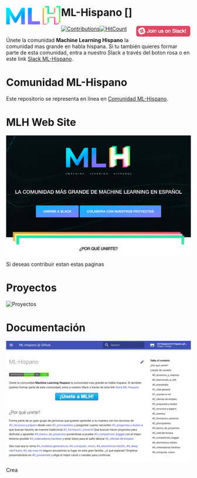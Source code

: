 # ML-Hispano [<img align="left" width="150" src="docs/assets/img/mlh-logo.png">]

[![Contributions](https://img.shields.io/badge/contributions-welcome-brightgreen.svg?style=flat)](https://github.com/ml-hispano/recursos-ml)[![HitCount](http://hits.dwyl.io/ml-hispano/recursos-ml.svg)](http://hits.dwyl.io/ml-hispano/recursos-ml)
[<img align="right" width="150" src="docs/assets/images/join-slack-team.png">](https://bit.ly/2Oqingj)

Únete la comunidad **Machine Learning Hispano** la comunidad mas grande en habla hispana. Si tu también quieres formar parte de esta comunidad, entra a nuestro Slack a través del boton rosa o en este link [Slack ML-Hispano](https://bit.ly/2Oqingj).

# Comunidad ML-Hispano
Este repositorio se representa en línea en [Comunidad ML-Hispano](http://machinelearninghispano.com).

# MLH Web Site

![Web MLH](/docs/assets/img/mlh-portada.jpeg)

Si deseas contribuir estan estas paginas

# Proyectos

![Proyectos]()

# Documentación

![Events](/docs/assets/img/mlh-doc.jpeg)


Crea
